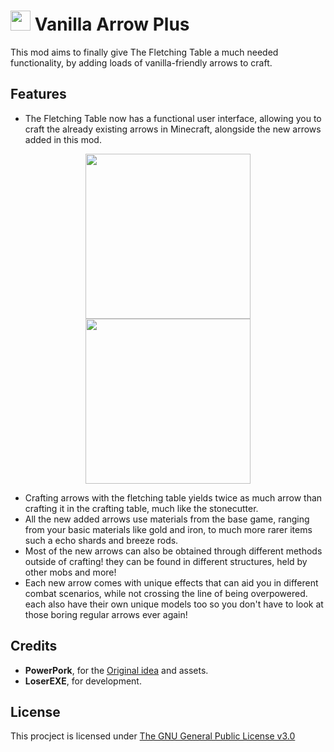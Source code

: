 <img src="https://imgur.com/HsxRaNB.png" width="32" />  Vanilla Arrow Plus
===========
This mod aims to finally give The Fletching Table a much needed functionality, by adding loads of vanilla-friendly arrows to craft. 


## Features

* The Fletching Table now has a functional user interface, allowing you to craft the already existing arrows in Minecraft, alongside the new arrows added in this mod.

<p align="center">
<img src="https://i.imgur.com/2pWWfD3.gif" width="264" /><img src="https://i.imgur.com/VygCq3E.gif" width="264" />
</p>

* Crafting arrows with the fletching table yields twice as much arrow than crafting it in the crafting table, much like the stonecutter.
* All the new added arrows use materials from the base game, ranging from your basic materials like gold and iron, to much more rarer items such a echo shards and breeze rods.
* Most of the new arrows can also be obtained through different methods outside of crafting! they can be found in different structures, held by other mobs and more!
* Each new arrow comes with unique effects that can aid you in different combat scenarios, while not crossing the line of being overpowered. each also have their own unique models too so you don't have to look at those boring regular arrows ever again!

## Credits

- **PowerPork**, for the [Original idea](https://www.reddit.com/r/Minecraft/comments/1dsp8lh/a_random_fletching_table_idea_i_made_a_few_years/) and assets.
- **LoserEXE**, for development.

## License

This procject is licensed under [The GNU General Public License v3.0](https://www.gnu.org/licenses/gpl-3.0.en.html)
